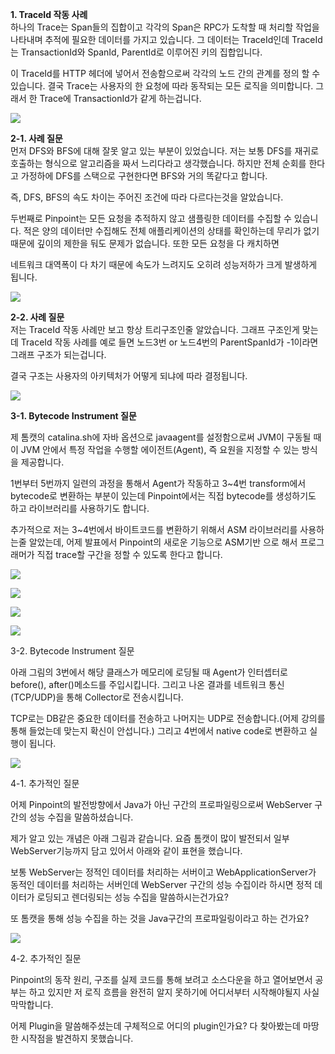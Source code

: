**1. TraceId 작동 사례**<br> 
하나의 Trace는 Span들의 집합이고 각각의 Span은 RPC가 도착할 때 처리할 작업을 나타내며 추적에 필요한 데이터를 가지고 있습니다. 그 데이터는 TraceId인데 TraceId는 TransactionId와 SpanId, ParentId로 이루어진 키의 집합입니다. 

이 TraceId를 HTTP 헤더에 넣어서 전송함으로써 각각의 노드 간의 관계를 정의 할 수 있습니다. 결국 Trace는 사용자의 한 요청에 따라 동작되는 모든 로직을 의미합니다. 그래서 한 Trace에 TransactionId가 같게 하는겁니다. 

![](pinpoint정리1.PNG)

**2-1. 사례 질문**<br>
먼저 DFS와 BFS에 대해 잘못 알고 있는 부분이 있었습니다. 저는 보통 DFS를 재귀로 호출하는 형식으로 알고리즘을 짜서 느리다라고 생각했습니다. 하지만 전체 순회를 한다고 가정하에 DFS를 스택으로 구현한다면 BFS와 거의 똑같다고 합니다. 

즉, DFS, BFS의 속도 차이는 주어진 조건에 따라 다르다는것을 알았습니다.   

두번째로 Pinpoint는 모든 요청을 추적하지 않고 샘플링한 데이터를 수집할 수 있습니다. 적은 양의 데이터만 수집해도 전체 애플리케이션의 상태를 확인하는데 무리가 없기때문에 깊이의 제한을 둬도 문제가 없습니다. 또한 모든 요청을 다 캐치하면 

네트워크 대역폭이 다 차기 때문에 속도가 느려지도 오히려 성능저하가 크게 발생하게 됩니다. 

![](pinpoint정리2.PNG)

**2-2. 사례 질문**<br>
저는 TraceId 작동 사례만 보고 항상 트리구조인줄 알았습니다. 그래프 구조인게 맞는데 TraceId 작동 사례를 예로 들면 노드3번 or 노드4번의 ParentSpanId가 -1이라면 그래프 구조가 되는겁니다. 

결국 구조는 사용자의 아키텍처가 어떻게 되냐에 따라 결정됩니다. 

![](pinpoint정리3.PNG)

**3-1. Bytecode Instrument 질문** <br>

제 톰캣의 catalina.sh에 자바 옵션으로 javaagent를 설정함으로써 JVM이 구동될 때 이 JVM 안에서 특정 작업을 수행할 에이전트(Agent), 즉 요원을 지정할 수 있는 방식을 제공합니다. 

1번부터 5번까지 일련의 과정을 통해서 Agent가 작동하고 3~4번 transform에서 bytecode로 변환하는 부분이 있는데 Pinpoint에서는 직접 bytecode를 생성하기도 하고 라이브러리를 사용하기도 합니다.

추가적으로 저는 3~4번에서 바이트코드를 변환하기 위해서 ASM 라이브러리를 사용하는줄 알았는데, 어제 발표에서 Pinpoint의 새로운 기능으로 ASM기반 으로 해서 프로그래머가 직접 trace할 구간을 정할 수 있도록 한다고 합니다. 

![](pinpoint정리4.PNG)

![](pinpoint정리5.PNG)

![](pinpoint정리6.PNG)

![](pinpoint정리7.PNG)

3-2. Bytecode Instrument 질문

아래 그림의 3번에서 해당 클래스가 메모리에 로딩될 때 Agent가 인터셉터로 before(), after()메소드를 주입시킵니다. 그리고 나온 결과를 네트워크 통신(TCP/UDP)을 통해 Collector로 전송시킵니다. 



TCP로는 DB같은 중요한 데이터를 전송하고 나머지는 UDP로 전송합니다.(어제 강의를 통해 들었는데 맞는지 확신이 안섭니다.) 그리고 4번에서 native code로 변환하고 실행이 됩니다. 

![](pinpoint정리8.PNG)

4-1. 추가적인 질문

어제 Pinpoint의 발전방향에서 Java가 아닌 구간의 프로파일링으로써 WebServer 구간의 성능 수집을 말씀하셨습니다. 



제가 알고 있는 개념은 아래 그림과 같습니다. 요즘 톰캣이 많이 발전되서 일부 WebServer기능까지 담고 있어서 아래와 같이 표현을 했습니다. 



보통 WebServer는 정적인 데이터를 처리하는 서버이고 WebApplicationServer가 동적인 데이터를 처리하는 서버인데 WebServer 구간의 성능 수집이라 하시면 정적 데이터가 로딩되고 렌더링되는 성능 수집을 말씀하시는건가요?



또 톰캣을 통해 성능 수집을 하는 것을 Java구간의 프로파일링이라고 하는 건가요?

![](pinpoint질문1.PNG)

4-2. 추가적인 질문

Pinpoint의 동작 원리, 구조를 실제 코드를 통해 보려고 소스다운을 하고 열어보면서 공부는 하고 있지만 저 로직 흐름을 완전히 알지 못하기에 어디서부터 시작해야될지 사실 막막합니다. 



어제 Plugin을 말씀해주셨는데 구체적으로 어디의 plugin인가요? 다 찾아봤는데 마땅한 시작점을 발견하지 못했습니다. 